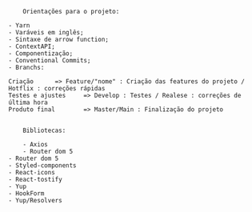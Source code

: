 		Orientações para o projeto:
		
	- Yarn	
	- Varáveis em inglês;
	- Sintaxe de arrow function;
	- ContextAPI;
	- Componentização;
	- Conventional Commits;
	- Branchs:
																				 						   	
	Criação		 =>	Feature/"nome" : Criação das features do projeto / Hotflix : correções rápidas	
	Testes e ajustes 	 =>	Develop : Testes / Realese : correções de última hora	
	Produto final 	 	 =>	Master/Main : Finalização do projeto
	
	
		Bibliotecas:  
		
    	- Axios 
    	- Router dom 5
	- Router dom 5
	- Styled-components
	- React-icons
	- React-tostify
	- Yup
	- HookForm
	- Yup/Resolvers
